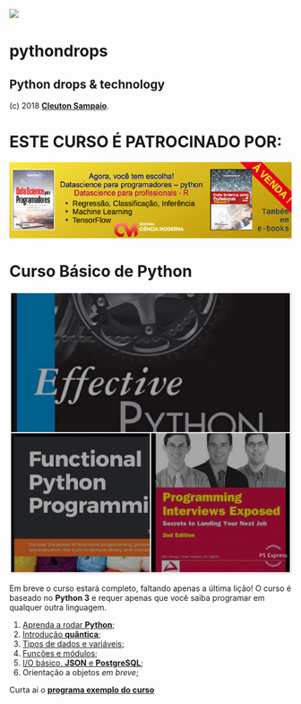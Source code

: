![](./python-drops.png)
# pythondrops
## Python drops &amp; technology

(c) 2018 [**Cleuton Sampaio**](https://github.com/cleuton).

# ESTE CURSO É PATROCINADO POR:
[![](./banner.png)](http://www.lcm.com.br/site/#livros/busca?term=data+science)

# Curso Básico de Python

![](./python_curso.jpeg)

Em breve o curso estará completo, faltando apenas a última lição! O curso é baseado no **Python 3** e requer apenas que você saiba programar em qualquer outra linguagem. 
1. [Aprenda a rodar **Python**](./licao1);
2. [Introdução **quântica**](./licao2);
3. [Tipos de dados e variáveis](./licao3);
4. [Funções e módulos](./licao4);
5. [I/O básico, **JSON** e **PostgreSQL**](./licao5);
6. Orientação a objetos *em breve*;

Curta ai o [**programa exemplo do curso**](./maze)
